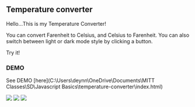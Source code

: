 ## Temperature converter

Hello...This is my Temperature Converter!

You can convert Farenheit to Celsius, and Celsius to Farenheit. You can also 
switch between light or dark mode style by clicking a button.

Try it!

### DEMO

See DEMO [here](C:\Users\deynn\OneDrive\Documents\MITT Classes\SD\Javascript Basics\temperature-converter\index.html)

![](https://img.shields.io/badge/HTML5-E34F26?style=for-the-badge&logo=html5&logoColor=white) ![](https://img.shields.io/badge/CSS3-1572B6?style=for-the-badge&logo=css3&logoColor=white) ![](https://img.shields.io/badge/JavaScript-F7DF1E?style=for-the-badge&logo=javascript&logoColor=black)
